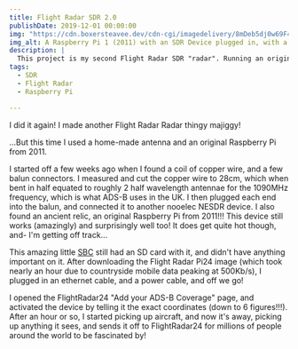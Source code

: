 ```yaml
---
title: Flight Radar SDR 2.0
publishDate: 2019-12-01 00:00:00
img: "https://cdn.boxersteavee.dev/cdn-cgi/imagedelivery/8mDeb5dj0w69F4TILSzPUQ/a532d284-bb1f-43d7-62fb-173754426e00/public"
img_alt: A Raspberry Pi 1 (2011) with an SDR Device plugged in, with a home-made copper antenna calibrated at 1090MHz
description: |
  This project is my second Flight Radar SDR "radar". Running an original raspberry pi, and a home-made copper SDR antenna
tags:
  - SDR
  - Flight Radar
  - Raspberry Pi

---
```


I did it again! I made another Flight Radar Radar thingy majiggy!

...But this time I used a home-made antenna and an original Raspberry Pi from 2011.

I started off a few weeks ago when I found a coil of copper wire, and a few balun connectors. I measured and cut the copper wire to 28cm, which when bent in half equated to roughly 2 half wavelength antennae for the 1090MHz frequency, which is what ADS-B uses in the UK. I then plugged each end into the balun, and connected it to another nooelec NESDR device. I also found an ancient relic, an original Raspberry Pi from 2011!!! This device still works (amazingly) and surprisingly well too! It does get quite hot though, and- I'm getting off track...

This amazing little [SBC](https://en.wikipedia.org/wiki/Single-board_computer) still had an SD card with it, and didn't have anything important on it. After downloading the Flight Radar Pi24 image (which took nearly an hour due to countryside mobile data peaking at 500Kb/s), I plugged in an ethernet cable, and a power cable, and off we go!

I opened the FlightRadar24 "Add your ADS-B Coverage" page, and activated the device by telling it the exact coordinates (down to 6 figures!!!). After an hour or so, I started picking up aircraft, and now it's away, picking up anything it sees, and sends it off to FlightRadar24 for millions of people around the world to be fascinated by!
